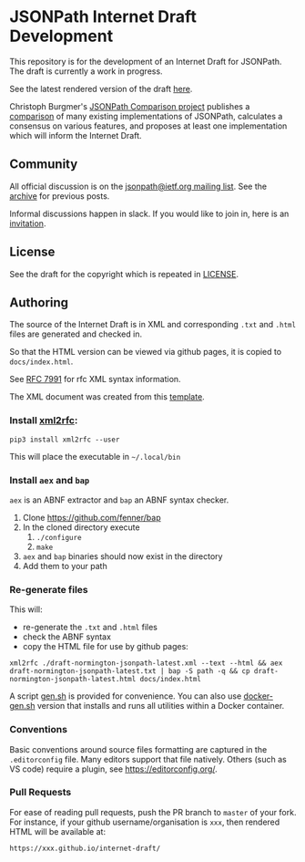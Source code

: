 # JSONPath Internet Draft Development

This repository is for the development of an Internet Draft for JSONPath. The draft is currently a work in progress.

See the latest rendered version of the draft [here](https://jsonpath-standard.github.io/internet-draft/).

Christoph Burgmer's [JSONPath Comparison project](https://github.com/cburgmer/json-path-comparison)
publishes a [comparison](https://cburgmer.github.io/json-path-comparison/) of many existing
implementations of JSONPath, calculates a consensus on various features, and proposes at least one
implementation which will inform the Internet Draft.

## Community

All official discussion is on the [jsonpath@ietf.org mailing list](https://www.ietf.org/mailman/listinfo/jsonpath).
See the [archive](https://mailarchive.ietf.org/arch/browse/jsonpath/) for previous posts.

Informal discussions happen in slack. If you would like to join in, here is an
[invitation](https://join.slack.com/t/jsonpath-standard/shared_invite/zt-fp521hp0-D7gmDcmOMK4UkrRRug~SQQ).

## License

See the draft for the copyright which is repeated in [LICENSE](./LICENSE).

## Authoring

The source of the Internet Draft is in XML and corresponding `.txt` and `.html` files are generated and checked in.

So that the HTML version can be viewed via github pages, it is copied to `docs/index.html`.

See [RFC 7991](https://tools.ietf.org/html/rfc7991) for rfc XML syntax information.

The XML document was created from this [template](https://tools.ietf.org/tools/templates/draft-davies-template-bare-07.xml).

### Install [xml2rfc](https://xml2rfc.tools.ietf.org/):
```
pip3 install xml2rfc --user
```
This will place the executable in `~/.local/bin`

### Install `aex` and `bap`

`aex` is an ABNF extractor and `bap` an ABNF syntax checker.

1. Clone https://github.com/fenner/bap
2. In the cloned directory execute
   1. `./configure`
   2. `make`
3. `aex` and `bap` binaries should now exist in the directory
4. Add them to your path

### Re-generate files

 This will:
 - re-generate the `.txt` and `.html` files
 - check the ABNF syntax
 - copy the HTML file for use by github pages:

```
xml2rfc ./draft-normington-jsonpath-latest.xml --text --html && aex draft-normington-jsonpath-latest.txt | bap -S path -q && cp draft-normington-jsonpath-latest.html docs/index.html
```

A script [gen.sh](scripts/gen.sh) is provided for convenience. You can also use [docker-gen.sh](scripts/docker-gen.sh)
version that installs and runs all utilities within a Docker container.

### Conventions

Basic conventions around source files formatting are captured in the `.editorconfig` file.
Many editors support that file natively. Others (such as VS code) require a plugin, see https://editorconfig.org/.

### Pull Requests

For ease of reading pull requests, push the PR branch to `master` of your fork. For instance, if your
github username/organisation is `xxx`, then rendered HTML will be available at:

```
https://xxx.github.io/internet-draft/
```
